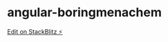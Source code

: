 # angular-boringmenachem

[Edit on StackBlitz ⚡️](https://stackblitz.com/edit/angular-boringmenachem)